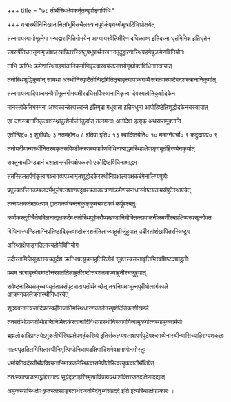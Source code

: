 +++
title = "७८ तीर्थेस्थिक्षेपंकर्तुतत्पूर्वाङ्गविधिः"

+++
यत्रास्थीनिनिखातानितांभूमिंसचैलस्त्रानपूर्वकंपृथग्गोमूत्रादिभिःप्रोक्षयेत्

तत्नगायत्र्यागोमूत्नेण गन्धद्वारामितिगोमयेन आप्यायस्वेतिक्षीरेण दधिक्राव्ण इतिदध्ना घृतंमिमिक्ष इतिघृतेन

उपसर्पेतिचतसृणामृचांशङ्खःपितरस्त्रिष्टुपभूप्रार्थनखननमृदुद्धरणास्थिग्रहणेषुक्रमेणविनियोगः

ताभि ऋग्भिः क्रमेणास्थिग्रहणांतानिकर्माणिकृत्वास्वयंजलाशयेगृह्योक्तविधिनास्त्रायात्

ततोस्थिशुद्धिंकुर्यात् सायथा अस्थीनिस्पृष्टैतोन्विंद्रमितितृचावृत्त्यापञ्चगव्यैःस्त्रात्वास्पष्टैवदशस्त्रानानिकुर्यात्

तत्नगायत्र्यादिपञ्चमन्त्रैर्गोमूत्नगोमयक्षीरदधिसर्पिःस्त्रानानिकृत्वा देवस्यत्वेतिकुशोदकेन

मानस्तोकेतिभस्मना अश्वक्रान्तेरथक्रान्ते इतिमृदा मधुवाता इतिमधुना आपोहिष्ठेतिशुद्धोदकेनचस्त्रायात्

एवं दशस्त्रानानिकृत्वाऽस्थ्नांकुशैर्मार्जनंकुर्यात् तत्नमन्त्रः अतोदेवा इत्यृक् अथसप्तमूक्तानि

एतोन्विंद्रं० ३ शुचीवो० ३ नतमंहोन० ८ इतिवा इति० १३ स्वादिष्ठयेति० १० ममाग्नेवर्चो० ९ कद्रुद्रायप्र० ९

ततोयदीयान्यस्थीनितस्यकृतसपिण्डीकरणस्यपार्वणविधिनाश्राद्धमस्थिप्रक्षेपाङ्गभूतंहिरण्येनकुर्यात्

सक्तुनाचपिण्डदानं दशाहान्तरस्थिक्षेपकरणे एकोद्दिष्टविधिनाश्राद्धम्

ततस्तिलतर्पणंकृत्वापञ्चगव्यपञ्चामृतशुद्धोदकैरस्थीनिप्रक्षाल्ययक्षकर्दमेनालिप्यपुष्पैः

प्रपूज्याऽजिनकम्बलदर्भभूर्जपत्नशाणपट्टवस्त्रताडपत्राणांक्रमेणसप्तधासंवेष्टयताम्रसंपुटेस्थापयेत्

तत्नयक्षकर्दमलक्षणम् द्वादशकर्षचन्दनंकुङ्कुमंचषटकर्षःकर्पूरश्चतुः

कर्षाकस्तुरीचैतेषांमेलनाद्यक्षकर्दमःततोस्थिषुहेमरौप्यखण्डानिमौक्तिकप्रवालनीलमणींश्चप्रक्षिप्यस्वसूत्नोक्त

विधिनास्थण्डिलाग्निप्रतिष्ठादिकृत्वाष्टोत्तरशतंतिलाज्याहुतीर्जुहुयात् उदीरतांशंखःपितरस्त्रिष्टुप्

अस्थिप्रक्षेपाङ्गतिलाज्यहोमेविनियोगः

उदीरतामितिसूक्तस्यचतुर्दश ऋग्भिःप्रत्युचमाहुतिरित्येवं सूक्तस्यसप्तावृत्तिभिरवशिष्टदशाहुतीः

प्रथम ऋगावृत्त्येवमष्टोत्तरशतंतिलाहुतीरष्टोत्तरशतमाज्याहुतीश्चजुहुयात्

सवेष्टनास्थिसमुच्चययुतंताम्रसंपुटमादायतीर्थगच्छेत् तत्रनियमाःमूत्नपुरीषोत्सर्गकाले आचमनकालेचनास्थीनिधारयेत्

शूद्रयवनान्त्यजादिकांस्वहीनजातिमस्थिधारणकालेनस्पृशेदितिकाशीखण्डे

ततस्तीर्थप्राप्यतीर्थप्राप्तिनिमित्तकंस्त्रानादिविधायास्थीनिस्त्रापयित्वामुकगोत्नस्यामुकशर्मणोः

ब्रह्मलोकादिप्राप्तयेऽमुकतीर्थेस्थिप्रक्षेपमहंकरिष्ये इतिसंकल्प्यपलाशपर्णपुटेपश्चगव्येनास्थीन्यासिच्याहिरण्यशकलः

माल्यघृततिलमिश्रितास्थीनिमृत्पिण्डेनिधायदक्षिणांदिशमेवक्षमाणोनमोस्तुः

धर्मायेतिवदंस्तीर्थेप्रविश्यनाभिमात्रजलेस्थित्वासमेप्रीतोस्त्वित्युक्त्वातीर्थेक्षिपेत्

ततःस्त्रात्वाजलाद्धहिरागत्य सूर्यदृष्टाहरिंस्मृत्वाविप्राययथाशक्तिरजतंदक्षिणांदद्यात्

अमुकस्यास्थिक्षेपःकृतस्तत्साङ्गतार्थरजतमिदंतुभ्यंसंप्रददे इति इत्यस्थिप्रक्षेपप्रकारः ॥
